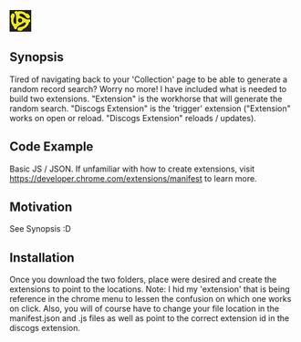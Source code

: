 ![45](/extension/4538.png)

## Synopsis

Tired of navigating back to your 'Collection' page to be able to generate a random record search? Worry no more! I have included what is needed to build two extensions. "Extension" is the workhorse that will generate the random search. "Discogs Extension" is the 'trigger' extension ("Extension" works on open or reload. "Discogs Extension" reloads / updates).

## Code Example

Basic JS / JSON. If unfamiliar with how to create extensions, visit https://developer.chrome.com/extensions/manifest to learn more.

## Motivation

See Synopsis :D

## Installation

Once you download the two folders, place were desired and create the extensions to point to the locations. Note: I hid my 'extension' that is being reference in the chrome menu to lessen the confusion on which one works on click. Also, you will of course have to change your file location in the manifest.json and .js files as well as point to the correct extension id in the discogs extension.

